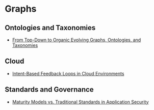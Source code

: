 # Graphs

## Ontologies and Taxonomies
- [From Top-Down to Organic Evolving Graphs, Ontologies, and Taxonomies](../2025/03/29/from-top-down-to-organic-evolving-graphs-ontologies-and-taxonomies.md)

## Cloud 

- [Intent-Based Feedback Loops in Cloud Environments](../2025/04/01/intent-based-feedback-loops-in-cloud-environments.md)

## Standards and Governance

- [Maturity Models vs. Traditional Standards in Application Security](../2025/04/02/maturity-modes-vs-traditional-standards-in-application-security.md)